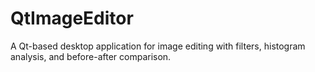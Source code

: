 # QtImageEditor
A Qt-based desktop application for image editing with filters, histogram analysis, and before-after comparison.
